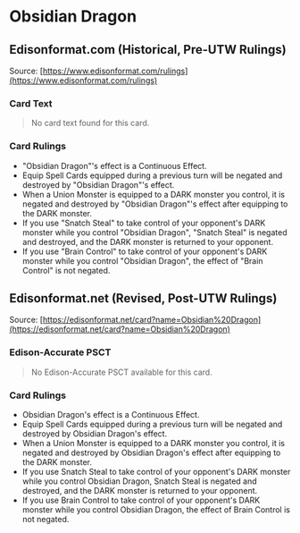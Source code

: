 # Obsidian Dragon

## Edisonformat.com (Historical, Pre-UTW Rulings)

Source: [https://www.edisonformat.com/rulings](https://www.edisonformat.com/rulings)

### Card Text

> No card text found for this card.

### Card Rulings

*   "Obsidian Dragon"'s effect is a Continuous Effect.
*   Equip Spell Cards equipped during a previous turn will be negated and destroyed by "Obsidian Dragon"'s effect.
*   When a Union Monster is equipped to a DARK monster you control, it is negated and destroyed by "Obsidian Dragon"'s effect after equipping to the DARK monster.
*   If you use "Snatch Steal" to take control of your opponent's DARK monster while you control "Obsidian Dragon", "Snatch Steal" is negated and destroyed, and the DARK monster is returned to your opponent.
*   If you use "Brain Control" to take control of your opponent's DARK monster while you control "Obsidian Dragon", the effect of "Brain Control" is not negated.

## Edisonformat.net (Revised, Post-UTW Rulings)

Source: [https://edisonformat.net/card?name=Obsidian%20Dragon](https://edisonformat.net/card?name=Obsidian%20Dragon)

### Edison-Accurate PSCT

> No Edison-Accurate PSCT available for this card.

### Card Rulings

*   Obsidian Dragon's effect is a Continuous Effect.
*   Equip Spell Cards equipped during a previous turn will be negated and destroyed by Obsidian Dragon's effect.
*   When a Union Monster is equipped to a DARK monster you control, it is negated and destroyed by Obsidian Dragon's effect after equipping to the DARK monster.
*   If you use Snatch Steal to take control of your opponent's DARK monster while you control Obsidian Dragon, Snatch Steal is negated and destroyed, and the DARK monster is returned to your opponent.
*   If you use Brain Control to take control of your opponent's DARK monster while you control Obsidian Dragon, the effect of Brain Control is not negated.
            